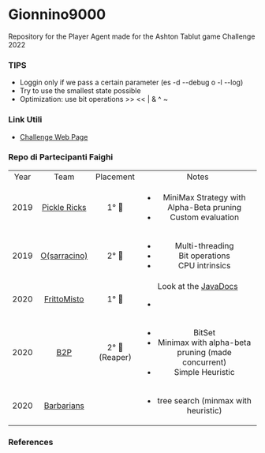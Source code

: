 # Gionnino9000
Repository for the Player Agent made for the Ashton Tablut game Challenge 2022


### TIPS
- Loggin only if we pass a certain parameter (es -d --debug o -l --log)
- Try to use the smallest state possible
- Optimization: use bit operations >> << | & ^ ~


### Link Utili
- [Challenge Web Page](http://ai.unibo.it/games/boardgamecompetition/tablut)


### Repo di Partecipanti Faighi
<table>
  <tr align="center">
    <td width="5%">Year</td>
    <td width="10%">Team</td>
    <td width="5%">Placement</td>
    <td width="80%">Notes</td>
  </tr>
  <tr align="center">
    <td>2019</td>
    <td><a href="https://github.com/lorenzo-bonetti/TablutAI">Pickle Ricks</a></td>
    <td>1° 🥇</td>
    <td>
      <ul>
        <li>MiniMax Strategy with Alpha-Beta pruning</li>
        <li>Custom evaluation</li>
      </ul>
    </td>
  </tr>
  <tr align="center">
    <td>2019</td>
    <td><a href="https://github.com/federico-terzi/osarracino">O(sarracino)</a></td>
    <td>2° 🥈</td>
    <td>
      <ul>
        <li>Multi-threading</li>
        <li>Bit operations</li>
        <li>CPU intrinsics</li>
      </ul>
    </td>
  </tr>
  <tr align="center">
    <td>2020</td>
    <td><a href="https://github.com/virtualms/Tablut2020_FrittoMisto">FrittoMisto</a></td>
    <td>1° 🥇</td>
    <td>
      Look at the <a href="https://github.com/virtualms/Tablut2020_FrittoMisto/tree/master/JavaDoc">JavaDocs</a>
      <ul>
        <li></li>
      </ul>
    </td>
  </tr>
  <tr align="center">
    <td>2020</td>
    <td><a href="https://github.com/AlessandroPomponio/B2P-Penicilin-Tablut-AI">B2P</a></td>
    <td>2° 🥈 (Reaper)</td>
    <td>
      <ul>
        <li>BitSet</li>
        <li>Minimax with alpha-beta pruning (made concurrent)</li>
        <li>Simple Heuristic</li>
      </ul>
    </td>
  </tr>
  <tr align="center">
    <td>2020</td>
    <td><a href="https://github.com/AlexRossi6/Tablut-MinMax-AI">Barbarians</a></td>
    <td></td>
    <td>
      <ul>
        <li>tree search (minmax with heuristic)</li>
      </ul>
    </td>
  </tr>
</table>
<!--
  🥇 🥈 🥉 
  <tr align="center">
    <td></td>
    <td><a href=""></a></td>
    <td></td>
    <td>
      <ul>
        <li></li>
        <li></li>
        <li></li>
      </ul>
    </td>
  </tr>
-->

<!--
- [2020 Team gmurro]()
- [2020 Tabloidi](https://github.com/FedeSpu/TablutCompetition)
- [2021 ](https://github.com/mazzo98/Tablut)
- [2021 ](https://github.com/alessandrostockman/almarima-tablut)
- [2019 ](https://github.com/EleMisi/TablutAI)
- [2019 ](https://github.com/LorenzoPiazza/Tabroot)
- [2020 WINNER](https://github.com/lorenzo-bonetti/TablutAI)
- [](https://github.com/nickromandini/TablutPlayer)
-->


### References
